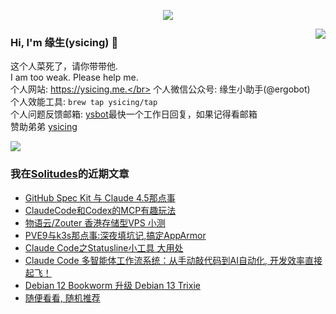 <p align="center">
    <img align="center" src="https://github-profile-trophy.vercel.app/?username=ysicing&title=Star,Follower,Commit,Issue" style="max-width:100%;">
</p>

<img align="right" src="https://github-readme-stats.vercel.app/api?username=ysicing&show_icons=true&icon_color=805AD5&text_color=718096&bg_color=ffffff&hide_title=true" />


### Hi, I'm 缘生(ysicing) 👋

<!--
**ysicing/ysicing** is a ✨ _special_ ✨ repository because its `README.md` (this file) appears on your GitHub profile.

Here are some ideas to get you started:

- 🔭 I’m currently working on ...
- 🌱 I’m currently learning ...
- 👯 I’m looking to collaborate on ...
- 🤔 I’m looking for help with ...
- 💬 Ask me about ...
- 📫 How to reach me: ...
- 😄 Pronouns: ...
- ⚡ Fun fact: ...
- 🌈 I'm currently working on ... 😎
- 🐳 I’m currently learning go\k8s source code. 😅
- 🤔 I'm thinking about how to make more more money 😁.
- 💬 Ask me about `lao biao`
- 📫 How to reach me: mail [i@ysicing.me](mailto:i@ysicing.me) or blog [ysicing.me](https://ysicing.me) 
- sponsor: [ysicing](https://afdian.net/@ysicing)

-->

这个人菜死了，请你带带他.</br>
I am too weak. Please help me.</br>
个人网站: https://ysicing.me.</br>
个人微信公众号: 缘生小助手(@ergobot)</br>
个人效能工具: `brew tap ysicing/tap`</br>
个人问题反馈邮箱:  [ysbot](mailto:ysbot@12306.work)最快一个工作日回复，如果记得看邮箱</br>
赞助弟弟 [ysicing](https://sponsor.ysicing.net/)

![](https://komarev.com/ghpvc/?username=ysicing&color=green)

<!--events start -->

### 我在[Solitudes](https://ysicing.me)的近期文章

*  [GitHub Spec Kit 与 Claude 4.5那点事](https://blog.ysicing.net/ai-github-spec-kit-and-claude-code-v2/v1)
*  [ClaudeCode和Codex的MCP有趣玩法](https://blog.ysicing.net/ai/claude-code-codex-map/v1)
*  [物语云/Zouter 香港存储型VPS 小测](https://blog.ysicing.net/vps/zouter/v1)
*  [PVE9与k3s那点事:深夜填坑记,搞定AppArmor](https://blog.ysicing.net/pve9-apparmor/v1)
*  [Claude Code之Statusline小工具 大用处](https://blog.ysicing.net/claude-code/statusline/v1)
*  [Claude Code 多智能体工作流系统：从手动敲代码到AI自动化, 开发效率直接起飞！](https://blog.ysicing.net/ai/code-pilot/v1)
*  [Debian 12 Bookworm 升级 Debian 13 Trixie](https://blog.ysicing.net/posts/debian-12-upgrade-13/v1)
*  [随便看看, 随机推荐](https://ysicing.me/random/)


<!--events end -->

